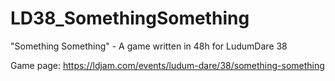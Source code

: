 # LD38_SomethingSomething
"Something Something" - A game written in 48h for LudumDare 38

Game page: https://ldjam.com/events/ludum-dare/38/something-something
